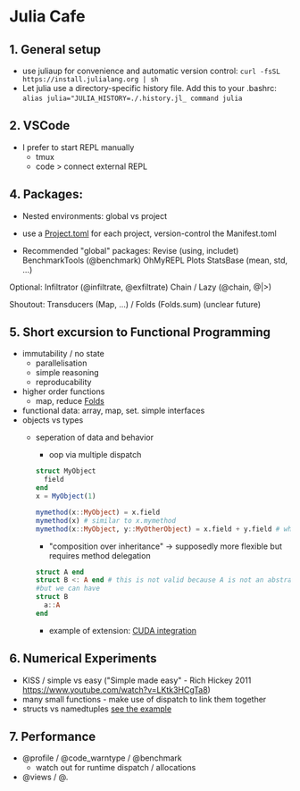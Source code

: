 # Julia Cafe

## 1. General setup
- use juliaup for convenience and automatic version control:
  `curl -fsSL https://install.julialang.org | sh`
- Let julia use a directory-specific history file. Add this to your .bashrc:
  `alias julia="JULIA_HISTORY=./.history.jl_ command julia`

## 2. VSCode
- I prefer to start REPL manually
  - tmux
  - code > connect external REPL


## 4. Packages:
- Nested environments: global vs project
- use a [Project.toml](assets/ISOKANN/Project.toml) for each project, version-control the Manifest.toml

- Recommended "global" packages:
Revise (using, includet)
BenchmarkTools (@benchmark)
OhMyREPL
Plots
StatsBase (mean, std, ...)

Optional:
Infiltrator (@infiltrate, @exfiltrate)
Chain / Lazy (@chain, @|>)

Shoutout:
Transducers (Map, ...) / Folds (Folds.sum) (unclear future)

## 5. Short excursion to Functional Programming
- immutability / no state
  - parallelisation
  - simple reasoning
  - reproducability
- higher order functions 
  - map, reduce [Folds](assets/advent-of-code/2023/9.jl)
- functional data: array, map, set. simple interfaces
- objects vs types
  - seperation of data and behavior
    - oop via multiple dispatch

    ```julia
    struct MyObject
      field
    end
    x = MyObject(1)

    mymethod(x::MyObject) = x.field
    mymethod(x) # similar to x.mymethod
    mymethod(x::MyObject, y::MyOtherObject) = x.field + y.field # where do we put this in oop?
    ```

    - "composition over inheritance" -> supposedly more flexible but requires method delegation
    ```julia 
    struct A end
    struct B <: A end # this is not valid because A is not an abstract type
    #but we can have
    struct B
      a::A
    end

    ```

    - example of extension: [CUDA integration](assets/ISOKANN/src/cuda.jl)

## 6. Numerical Experiments
- KISS / simple vs easy ("Simple made easy" - Rich Hickey 2011 https://www.youtube.com/watch?v=LKtk3HCgTa8)
- many small functions - make use of dispatch to link them together
- structs vs namedtuples [see the example](src/example.jl)

## 7. Performance
- @profile / @code_warntype / @benchmark
  - watch out for runtime dispatch / allocations
- @views / @.
